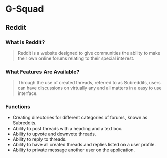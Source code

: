 # G-Squad
## Reddit
### What is Reddit?
> Reddit is a website designed to give communities the ability to make their own online forums relating to their special interest. 
### What Features Are Available?
> Through the use of created threads, referred to as Subreddits, users can have discussions on virtually any and all matters in a easy to use interface.
### Functions
  * Creating directories for different categories of forums, known as Subreddits.
  * Ability to post threads with a heading and a text box. 
  * Ability to upvote and downvote threads.
  * Ability to reply to threads.
  * Ability to have all created threads and replies listed on a user profile.
  * Ability to private message another user on the application.
